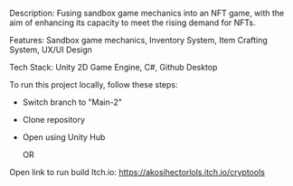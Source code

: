 Description: Fusing sandbox game mechanics into an NFT game, with the aim of enhancing its capacity to meet the rising demand for NFTs.

Features: Sandbox game mechanics, Inventory System, Item Crafting System, UX/UI Design 

Tech Stack: Unity 2D Game Engine, C#, Github Desktop

To run this project locally, follow these steps:

- Switch branch to "Main-2"
- Clone repository
- Open using Unity Hub

  OR

Open link to run build
Itch.io: https://akosihectorlols.itch.io/cryptools
